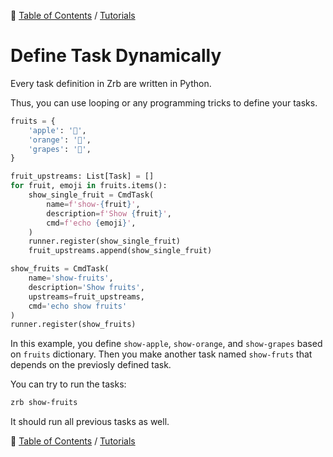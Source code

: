 🔖 [Table of Contents](../README.md) / [Tutorials](README.md)

# Define Task Dynamically

Every task definition in Zrb are written in Python.

Thus, you can use looping or any programming tricks to define your tasks.

```python
fruits = {
    'apple': '🍏',
    'orange': '🍊',
    'grapes': '🍇',
}

fruit_upstreams: List[Task] = []
for fruit, emoji in fruits.items():
    show_single_fruit = CmdTask(
        name=f'show-{fruit}',
        description=f'Show {fruit}',
        cmd=f'echo {emoji}',
    )
    runner.register(show_single_fruit)
    fruit_upstreams.append(show_single_fruit)

show_fruits = CmdTask(
    name='show-fruits',
    description='Show fruits',
    upstreams=fruit_upstreams,
    cmd='echo show fruits'
)
runner.register(show_fruits)
```

In this example, you define `show-apple`, `show-orange`, and `show-grapes` based on `fruits` dictionary.
Then you make another task named `show-fruts` that depends on the previosly defined task.

You can try to run the tasks:

```bash
zrb show-fruits
```

It should run all previous tasks as well.

🔖 [Table of Contents](../README.md) / [Tutorials](README.md)

